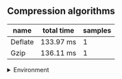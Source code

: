 ## Compression algorithms

|name|total time|samples|
|-|-|-|
|Deflate|133.97 ms|1|
|Gzip|136.11 ms|1|


<details>
<summary>Environment</summary>

* __Machine:__ linux x64 | 4 vCPUs | 7.6GB Mem
* __Run:__ Wed Oct 15 2025 21:10:08 GMT+0000 (Coordinated Universal Time)
* __Node:__ `v24.9.0`
</details>

<!--
{"environment":{"platform":"linux","arch":"x64","cpus":4,"totalMemory":7.597843170166016},"benchmarks":[{"name":"Deflate","samples":1,"totalTime":0.133966635},{"name":"Gzip","samples":1,"totalTime":0.136114862}]}-->

